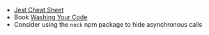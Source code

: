 - [Jest Cheat Sheet](https://github.com/sapegin/jest-cheat-sheet)
- Book [Washing Your Code](https://sapegin.me/book/)
- Consider using the `nock` npm package to hide asynchronous calls
